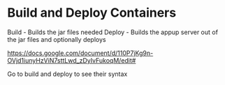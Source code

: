 # Build and Deploy Containers

Build - Builds the jar files needed
Deploy - Builds the appup server out of the jar files and optionally deploys

https://docs.google.com/document/d/110P7jKg9n-OVjd1iunyHzViN7sttLwd_zDyIvFukoqM/edit#

Go to build and deploy to see their syntax
